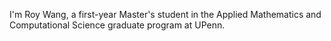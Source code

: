 I'm Roy Wang, a first-year Master's student in the Applied Mathematics and Computational Science graduate program at UPenn.

<!---
Royal4224/Royal4224 is a ✨ special ✨ repository because its `README.md` (this file) appears on your GitHub profile.
You can click the Preview link to take a look at your changes.
--->
